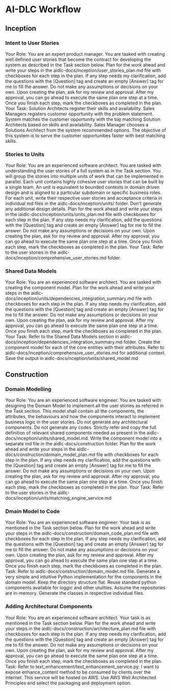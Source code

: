 # AI-DLC Workflow

## Inception

### Intent to User Stories

Your Role: You are an expert product manager. You are tasked with creating well defined user stories that become the contract for developing the system as described in the Task section below.
Plan for the work ahead and write your steps in the aidlc-docs/inception/user_stories_plan.md file with checkboxes for each step in the plan. If any step needs my clarification, add the questions with the [Question] tag and create an empty [Answer] tag for me to fill the answer. Do not make any assumptions or decisions on your own. Upon creating the plan, ask for my review and approval. After my approval, you can go ahead to execute the same plan one step at a time. Once you finish each step, mark the checkboxes as completed in the plan.
Your Task: Solution Architects register their skills and availability. Sales Managers registers customer opportunity with the problem statement. System matches the customer opportunity with the top matching Solution Architects based on skills and availability. Sales Manager chooses a Solutions Architect from the system recommended options. The objective of this system is to serve the customer opportunities faster with best matching skills.

### Stories to Units

Your Role: You are an experienced software architect. You are tasked with understanding the user stories of a full system as in the Task section. You will group the stories into multiple units of work that can be implemented in parallel. Each unit contains highly cohesive user stories that can be built by a single team. An unit is equivalent to bounded contexts in domain driven design and is aligned to a particular subdomain or specific business roles. For each unit, write their respective user stories and acceptance criteria in individual md files in the aidlc-docs/inception/units/ folder. Don't generate any additional design details.
Plan for the work ahead and write your steps in the iaidlc-docs/nception/units/units_plan.md file with checkboxes for each step in the plan. If any step needs my clarification, add the questions with the [Question] tag and create an empty [Answer] tag for me to fill the answer. Do not make any assumptions or decisions on your own. Upon creating the plan, ask for my review and approval. After my approval, you can go ahead to execute the same plan one step at a time. Once you finish each step, mark the checkboxes as completed in the plan.
Your Task: Refer to the user stories in the aidlc-docs/inception/comprehensive_user_stories.md folder.

### Shared Data Models

Your Role: You are an experienced software architect. You are tasked with creating the component model.
Plan for the work ahead and write your steps in the aidlc-docs/inception/units/dependencies_integration_summary.md file with checkboxes for each step in the plan. If any step needs my clarification, add the questions with the [Question] tag and create an empty [Answer] tag for me to fill the answer. Do not make any assumptions or decisions on your own. Upon creating the plan, ask for my review and approval. After my approval, you can go ahead to execute the same plan one step at a time. Once you finish each step, mark the checkboxes as completed in the plan.
Your Task: Refer to the Shared Data Models section in aidlc-docs/inception/dependencies_integration_summary.md folder. Create the component model for each of the core entities with their attributes. Refer to aidlc-docs/inception/comprehensive_user_stories.md for additional context. Save the output in aidlc-docs/nception/units/shared_model.md

## Construction

### Domain Modelling

Your Role: You are an experienced software engineer. You are tasked with designing the Domain Model to implement all the user stories as referred in the Task section. This model shall contain all the components, the attributes, the behaviours and how the components interact to implement business logic in the user stories. Do not generate any architectural components. Do not generate any codes. Strictly refer and copy the full definition of relevant shared components needed as present in the aidlc-docs/inception/units/shared_model.md. Write the component model into a separate md file in the aidlc-docs/construction folder.
Plan for the work ahead and write your steps in the aidlc-docs/construction/domain_model_plan.md file with checkboxes for each step in the plan. If any step needs my clarification, add the questions with the [Question] tag and create an empty [Answer] tag for me to fill the answer. Do not make any assumptions or decisions on your own. Upon creating the plan, ask for my review and approval. After my approval, you can go ahead to execute the same plan one step at a time. Once you finish each step, mark the checkboxes as completed in the plan.
Your Task: Refer to the user stories in the aidlc-docs/inception/units/matching_engine_service.md

### Dmain Model to Code

Your Role: You are an experienced software engineer. Your task is as mentioned in the Task section below. Plan for the work ahead and write your steps in the aidlc-docs/construction/domain_code_plan.md file with checkboxes for each step in the plan. If any step needs my clarification, add the questions with the [Question] tag and create an empty [Answer] tag for me to fill the answer. Do not make any assumptions or decisions on your own. Upon creating the plan, ask for my review and approval. After my approval, you can go ahead to execute the same plan one step at a time. Once you finish each step, mark the checkboxes as completed in the plan.
Task: Refer to aidlc-docs/construction/domain_model.md file. Generate a very simple and intuitive Python implementation for the components in the domain model. Keep the directory structure flat. Reuse standard python components available for loggic and other utulities. Assume the repositories are in-memory. Generate the classes in respective individual files.

### Adding Architectural Components

Your Role: You are an experienced software architect. Your task is as mentioned in the Task section below. Plan for the work ahead and write your steps in the aidlc-docs/construction/architecture_plan.md file with checkboxes for each step in the plan. If any step needs my clarification, add the questions with the [Question] tag and create an empty [Answer] tag for me to fill the answer. Do not make any assumptions or decisions on your own. Upon creating the plan, ask for my review and approval. After my approval, you can go ahead to execute the same plan one step at a time. Once you finish each step, mark the checkboxes as completed in the plan.
Task: Refer to text_enhancement/text_enhancement_service.py. I want to expose enhance_content method to be consumed by clients over the internet. This service will be hosted on AWS. Use AWS Well Architected Principles and select the packaging and deployment option.
